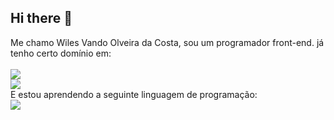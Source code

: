 ## Hi there 👋

Me chamo Wiles Vando Olveira da Costa, sou um programador front-end. já tenho certo domínio em:
<br>
<br>
<img src="https://img.shields.io/badge/HTML5-E34F26?style=for-the-badge&logo=html5&logoColor=white"> 
<br>
<img src="https://img.shields.io/badge/CSS3-1572B6?style=for-the-badge&logo=css3&logoColor=white">
<br>
E estou aprendendo a seguinte linguagem de programação:
<br>
<img src="https://img.shields.io/badge/JavaScript-323330?style=for-the-badge&logo=javascript&logoColor=F7DF1E">
